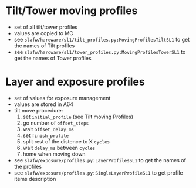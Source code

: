 # Tilt/Tower moving profiles

- set of all tilt/tower profiles
- values are copied to MC
- see `slafw/hardware/sl1/tilt_profiles.py:MovingProfilesTiltSL1` to get the names of Tilt profiles
- see `slafw/hardware/sl1/tower_profiles.py:MovingProfilesTowerSL1` to get the names of Tower profiles


# Layer and exposure profiles

- set of values for exposure management
- values are stored in A64
- tilt move procedure:
    1. set `initial_profile` (see Tilt moving Profiles)
    2. go number of `offset_steps`
    3. wait `offset_delay_ms`
    4. set `finish_profile`
    5. split rest of the distence to X `cycles`
    6. wait `delay_ms` between `cycles`
    7. home when moving down
- see `slafw/exposure/profiles.py:LayerProfilesSL1` to get the names of the profiles
- see `slafw/exposure/profiles.py:SingleLayerProfileSL1` to get profile items description
